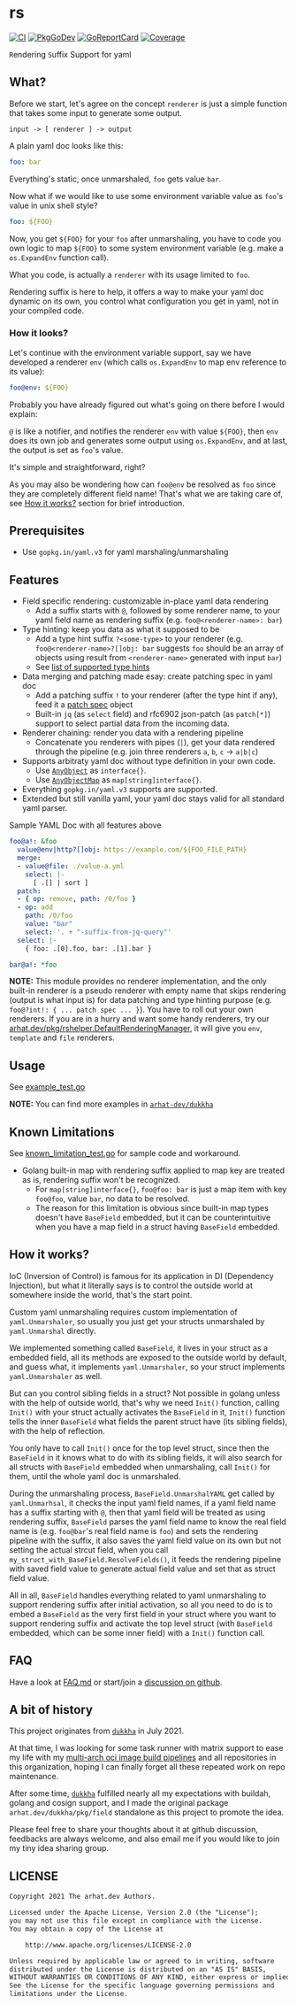 # rs

[![CI](https://github.com/arhat-dev/rs/workflows/CI/badge.svg)](https://github.com/arhat-dev/rs/actions?query=workflow%3ACI)
[![PkgGoDev](https://pkg.go.dev/badge/arhat.dev/rs)](https://pkg.go.dev/arhat.dev/rs)
[![GoReportCard](https://goreportcard.com/badge/arhat.dev/rs)](https://goreportcard.com/report/arhat.dev/rs)
[![Coverage](https://badge.arhat.dev/sonar/coverage/arhat-dev_rs?branch=master&token=563ff8cf318c9303285b4dd4eeb0c660)](https://sonar.arhat.dev/dashboard?id=arhat-dev_rs)

`R`endering `S`uffix Support for yaml

## What?

Before we start, let's agree on the concept `renderer` is just a simple function that takes some input to generate some output.

```text
input -> [ renderer ] -> output
```

A plain yaml doc looks like this:

```yaml
foo: bar
```

Everything's static, once unmarshaled, `foo` gets value `bar`.

Now what if we would like to use some environment variable value as `foo`'s value in unix shell style?

```yaml
foo: ${FOO}
```

Now, you get `${FOO}` for your `foo` after unmarshaling, you have to code you own logic to map `${FOO}` to some system environment variable (e.g. make a `os.ExpandEnv` function call).

What you code, is actually a `renderer` with its usage limited to `foo`.

Rendering suffix is here to help, it offers a way to make your yaml doc dynamic on its own, you control what configuration you get in yaml, not in your compiled code.

### How it looks?

Let's continue with the environment variable support, say we have developed a renderer `env` (which calls `os.ExpandEnv` to map env reference to its value):

```yaml
foo@env: ${FOO}
```

Probably you have already figured out what's going on there before I would explain:

`@` is like a notifier, and notifies the renderer `env` with value `${FOO}`, then `env` does its own job and generates some output using `os.ExpandEnv`, and at last, the output is set as `foo`'s value.

It's simple and straightforward, right?

As you may also be wondering how can `foo@env` be resolved as `foo` since they are completely different field name! That's what we are taking care of, see [How it works?](#how-it-works) section for brief introduction.

## Prerequisites

- Use `gopkg.in/yaml.v3` for yaml marshaling/unmarshaling

## Features

- Field specific rendering: customizable in-place yaml data rendering
  - Add a suffix starts with `@`, followed by some renderer name, to your yaml field name as rendering suffix (e.g. `foo@<renderer-name>: bar`)
- Type hinting: keep you data as what it supposed to be
  - Add a type hint suffix `?<some-type>` to your renderer (e.g. `foo@<renderer-name>?[]obj: bar` suggests `foo` should be an array of objects using result from `<renderer-name>` generated with input `bar`)
  - See [list of supported type hints](https://github.com/arhat-dev/rs/blob/v0.5.1/typehint.go#L209)
- Data merging and patching made esay: create patching spec in yaml doc
  - Add a patching suffix `!` to your renderer (after the type hint if any), feed it a [patch spec](https://pkg.go.dev/arhat.dev/rs#PatchSpec) object
  - Built-in `jq` (as `select` field) and rfc6902 json-patch (as `patch[*]`) support to select partial data from the incoming data.
- Renderer chaining: render you data with a rendering pipeline
  - Concatenate you renderers with pipes (`|`), get your data rendered through the pipeline (e.g. join three renderers `a`, `b`, `c` -> `a|b|c`)
- Supports arbitraty yaml doc without type definition in your own code.
  - Use [`AnyObject`](https://pkg.go.dev/arhat.dev/rs#AnyObject) as `interface{}`.
  - Use [`AnyObjectMap`](https://pkg.go.dev/arhat.dev/rs#AnyObjectMap) as `map[string]interface{}`.
- Everything `gopkg.in/yaml.v3` supports are supported.
- Extended but still vanilla yaml, your yaml doc stays valid for all standard yaml parser.

Sample YAML Doc with all features above

```yaml
foo@a!: &foo
  value@env|http?[]obj: https://example.com/${FOO_FILE_PATH}
  merge:
  - value@file: ./value-a.yml
    select: |-
      [ .[] | sort ]
  patch:
  - { op: remove, path: /0/foo }
  - op: add
    path: /0/foo
    value: "bar"
    select: '. + "-suffix-from-jq-query"'
  select: |-
    { foo: .[0].foo, bar: .[1].bar }

bar@a!: *foo
```

__NOTE:__ This module provides no renderer implementation, and the only built-in renderer is a pseudo renderer with empty name that skips rendering (output is what input is) for data patching and type hinting purpose (e.g. `foo@?int!: { ... patch spec ... }`). You have to roll out your own renderers. If you are in a hurry and want some handy renderers, try our [arhat.dev/pkg/rshelper.DefaultRenderingManager](https://pkg.go.dev/arhat.dev/pkg/rshelper#DefaultRenderingManager), it will give you `env`, `template` and `file` renderers.

## Usage

See [example_test.go](./example_test.go)

__NOTE:__ You can find more examples in [`arhat-dev/dukkha`][dukkha]

## Known Limitations

See [known_limitation_test.go](./known_limitation_test.go) for sample code and workaround.

- Golang built-in map with rendering suffix applied to map key are treated as is, rendering suffix won't be recognized.
  - For `map[string]interface{}`, `foo@foo: bar` is just a map item with key `foo@foo`, value `bar`, no data to be resolved.
  - The reason for this limitation is obvious since built-in map types doesn't have `BaseField` embedded, but it can be counterintuitive when you have a map field in a struct having `BaseField` embedded.

## How it works?

IoC (Inversion of Control) is famous for its application in DI (Dependency Injection), but what it literally says is to control the outside world at somewhere inside the world, that's the start point.

Custom yaml unmarshaling requires custom implementation of `yaml.Unmarshaler`, so usually you just get your structs unmarshaled by `yaml.Unmarshal` directly.

We implemented something called `BaseField`, it lives in your struct as a embedded field, all its methods are exposed to the outside world by default, and guess what, it implements `yaml.Unmarshaler`, so your struct implements `yaml.Unmarshaler` as well.

But can you control sibling fields in a struct? Not possible in golang unless with the help of outside world, that's why we need `Init()` function, calling `Init()` with your struct actually activates the `BaseField` in it, `Init()` function tells the inner `BaseField` what fields the parent struct have (its sibling fields), with the help of reflection.

You only have to call `Init()` once for the top level struct, since then the `BaseField` in it knows what to do with its sibling fields, it will also search for all structs with `BaseField` embedded when unmarshaling, call `Init()` for them, until the whole yaml doc is unmarshaled.

During the unmarshaling process, `BaseField.UnmarshalYAML` get called by `yaml.Unmarhsal`, it checks the input yaml field names, if a yaml field name has a suffix starting with `@`, then that yaml field will be treated as using rendering suffix, `BaseField` parses the yaml field name to know the real field name is (e.g. `foo@bar`'s real field name is `foo`) and sets the rendering pipeline with the suffix, it also saves the yaml field value on its own but not setting the actual strcut field, when you call `my_struct_with_BaseField.ResolveFields()`, it feeds the rendering pipeline with saved field value to generate actual field value and set that as struct field value.

All in all, `BaseField` handles everything related to yaml unmarshaling to support rendering suffix after initial activation, so all you need to do is to embed a `BaseField` as the very first field in your struct where you want to support rendering suffix and activate the top level struct (with `BaseField` embedded, which can be some inner field) with a `Init()` function call.

## FAQ

Have a look at [FAQ.md](./FAQ.md) or start/join a [discussion on github](https://github.com/arhat-dev/rs/discussions).

## A bit of history

This project originates from [`dukkha`][dukkha] in July 2021.

At that time, I was looking for some task runner with matrix support to ease my life with my [multi-arch oci image build pipelines](https://github.com/arhat-dev/dockerfile) and all repositories in this organization, hoping I can finally forget all these repeated work on repo maintenance.

After some time, [`dukkha`][dukkha] fulfilled nearly all my expectations with buildah, golang and cosign support, and I made the original package `arhat.dev/dukkha/pkg/field` standalone as this project to promote the idea.

Please feel free to share your thoughts about it at github discussion, feedbacks are always welcome, and also email me if you would like to join my tiny idea sharing group.

## LICENSE

```txt
Copyright 2021 The arhat.dev Authors.

Licensed under the Apache License, Version 2.0 (the "License");
you may not use this file except in compliance with the License.
You may obtain a copy of the License at

    http://www.apache.org/licenses/LICENSE-2.0

Unless required by applicable law or agreed to in writing, software
distributed under the License is distributed on an "AS IS" BASIS,
WITHOUT WARRANTIES OR CONDITIONS OF ANY KIND, either express or implied.
See the License for the specific language governing permissions and
limitations under the License.
```

[dukkha]: https://github.com/arhat-dev/dukkha
